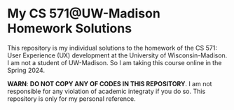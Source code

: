 # My CS 571@UW-Madison Homework Solutions
This repository is my individual solutions to the homework of the CS 571: User Experience (UX) development at the University of Wisconsin-Madison. I am not a student of UW-Madison. So I am taking this course online in the Spring 2024.

**WARN**: **DO NOT COPY ANY OF CODES IN THIS REPOSITORY**. I am not responsible for any violation of academic integraty if you do so. This repository is only for my personal reference.

